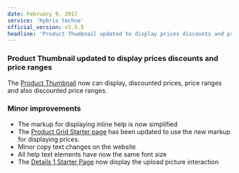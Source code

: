 ```yaml
---
date: February 9, 2017
service: 'hybris techne'
official_version: v1.5.5
headline: 'Product Thumbnail updated to display prices discounts and price ranges'
---
```


### Product Thumbnail updated to display prices discounts and price ranges
The [Product Thumbnail](https://techne-dev.stage.yaas.io/patterns/Product-Thumbnail.html) now can display, discounted prices, price ranges and also discounted price ranges. 

### Minor improvements
* The markup for displaying inline help is now simplified
* The [Product Grid Starter page](https://techne.yaas.io/starterpages/start.html) has been updated to use the new markup for displaying prices.
* Minor copy text changes on the website
* All help text elements have now the same font size
* The [Details 1 Starter Page](https://techne.yaas.io/starterpages/start.html) now display the upload picture interaction
